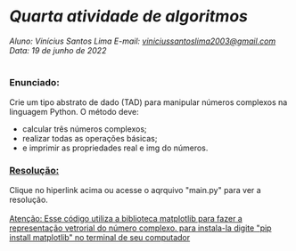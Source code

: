 # ***Quarta atividade de algoritmos***
_Aluno: Vinícius Santos Lima  E-mail: viniciussantoslima2003@gmail.com<br>Data: 19 de junho de 2022_
#  

### Enunciado: 
Crie um tipo abstrato de dado (TAD) para manipular números complexos na linguagem Python.
O método deve:

- calcular três números complexos;
- realizar todas as operações básicas;
- e imprimir as propriedades real e img do números. 


<h3><a href="https://github.com/p4tit0/Atividades-Softex-Recife-/blob/main/Lógica%20de%20Programação%20e%20Orientação%20a%20Objetos/Algoritmo%20e%20Estrutura%20de%20Dados/Atividade%2004/main.py">Resolução:</a></h3>
Clique no hiperlink acima ou acesse o aqrquivo "main.py" para ver a resolução.<br>
<br>
<a href="https://replit.com/@Pattito/Desenvolvimento-09-Vinicius-Lima#main.c">Atenção:</h3>
Esse código utiliza a biblioteca matplotlib para fazer a representação vetrorial do número complexo. para instala-la digite "pip install matplotlib" no terminal de seu computador
<br>

